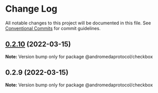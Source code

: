 # Change Log

All notable changes to this project will be documented in this file.
See [Conventional Commits](https://conventionalcommits.org) for commit guidelines.

## [0.2.10](https://github.com/andromedaprotocol/design-system/compare/@andromedaprotocol/checkbox@0.2.9...@andromedaprotocol/checkbox@0.2.10) (2022-03-15)

**Note:** Version bump only for package @andromedaprotocol/checkbox





## 0.2.9 (2022-03-15)

**Note:** Version bump only for package @andromedaprotocol/checkbox
